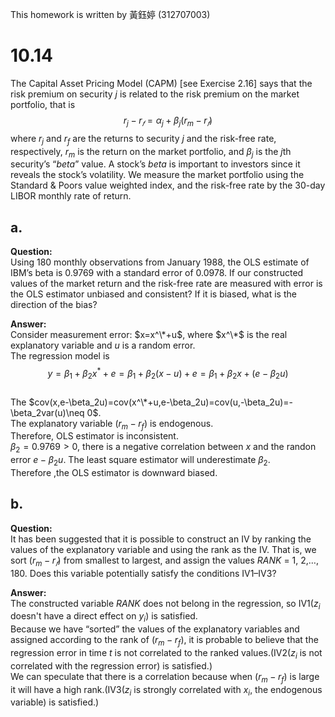This homework is written by  黃鈺婷 (312707003)

# 10.14  
The Capital Asset Pricing Model (CAPM) [see Exercise 2.16] says that the risk premium on security *j* is related to the risk premium on the market portfolio, that is $$r_j − r_𝑓 = \alpha_j + \beta_j(r_m − r_𝑓)$$ where $r_j$ and $r_f$ are the returns to security *j* and the risk-free rate, respectively, $r_m$ is the return on the
market portfolio, and $\beta_j$ is the *j*th security’s “*beta*” value. A stock’s *beta* is important to investors since it reveals the stock’s volatility. We measure the market portfolio using the Standard & Poors value weighted index, and the risk-free rate by the 30-day LIBOR monthly rate of return.  


## a.  
**Question:**  
Using 180 monthly observations from January 1988, the OLS estimate of IBM’s beta is 0.9769 with a standard error of 0.0978. If our constructed values of the market return and the risk-free rate are measured with error is the OLS estimator unbiased and consistent? If it is biased, what is the direction of the bias?  

**Answer:**  
Consider measurement error: $x=x^\*+u$, where $x^\*$ is the real explanatory variable and $u$ is a random error.  
The regression model is $$y=\beta_1+\beta_2x^*+e =\beta_1+\beta_2(x-u)+e =\beta_1+\beta_2x+(e-\beta_2u)$$  
The $cov(x,e-\beta_2u)=cov(x^\*+u,e-\beta_2u)=cov(u,-\beta_2u)=-\beta_2var(u)\neq 0$.  
The explanatory variable $(r_m − r_f )$ is endogenous.  
Therefore, OLS estimator is inconsistent.  
$\beta_2=0.9769>0$, there is a negative correlation between $x$ and the randon error $e-\beta_2u$. The least square estimator will underestimate $\beta_2$.  
Therefore ,the OLS estimator is downward biased.  

## b.  
**Question:**  
It has been suggested that it is possible to construct an IV by ranking the values of the explanatory variable and using the rank as the IV. That is, we sort $(r_m − r_𝑓)$
from smallest to largest, and assign the values *RANK* = 1, 2,…, 180. Does this variable potentially satisfy the conditions IV1–IV3?  

**Answer:**  
The constructed variable *RANK* does not belong in the regression, so IV1($z_i$ doesn't have a direct effect on $y_i$) is satisfied.  
Because we have “sorted” the values of the explanatory variables and assigned according to the rank of ($r_m-r_f$), it is probable to believe that the regression error in time *t* is not correlated to the ranked values.(IV2($z_i$ is not correlated with the regression error) is satisfied.)    
We can speculate that there is a correlation because when ($r_m-r_f$) is large it
will have a high rank.(IV3($z_i$ is strongly correlated with $x_i$, the endogenous variable) is satisfied.)  
